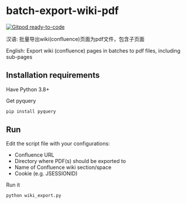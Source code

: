# batch-export-wiki-pdf

[![Gitpod ready-to-code](https://img.shields.io/badge/Gitpod-ready--to--code-blue?logo=gitpod)](https://gitpod.io/#https://github.com/DefetC/batch-export-wiki-pdf)

汉语: 批量导出wiki(confluence)页面为pdf文件，包含子页面

English: Export wiki (confluence) pages in batches to pdf files, including sub-pages 

## Installation requirements

Have Python 3.8+

Get pyquery

```sh
pip install pyquery
```

## Run

Edit the script file with your configurations:

- Confluence URL
- Directory where PDF(s) should be exported to
- Name of Confluence wiki section/space
- Cookie (e.g. JSESSIONID)

Run it

```sh
python wiki_export.py
```
